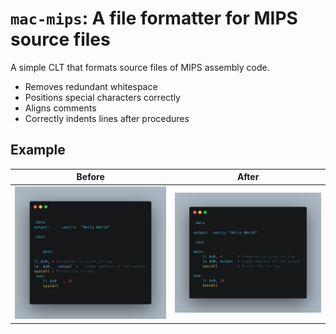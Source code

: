 # `mac-mips`: A file formatter for MIPS source files

A simple CLT that formats source files of MIPS assembly code.

- Removes redundant whitespace
- Positions special characters correctly
- Aligns comments
- Correctly indents lines after procedures

## Example

|                 Before                  |                 After                 |
| :-------------------------------------: | :-----------------------------------: |
| ![Before Formatting](docs/before-1.png) | ![After Formatting](docs/after-1.png) |
